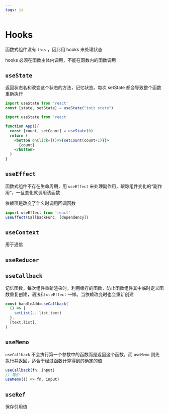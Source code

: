 ```yaml
---
tags: js
---
```

# Hooks

函数式组件没有 `this` ，因此用 hooks 来处理状态

hooks 必须在函数主体内调用，不能在函数内的函数调用

## `useState`

返回状态名和改变这个状态的方法，记忆状态。每次 setState 都会导致整个函数重新执行

```jsx
import useState from 'react'
const [state, setState] = useState("init state")
```

```jsx
import useState from 'react'

function App(){
  const [count, setCount] = useState(0)
  return (
    <button onClick={()=>{setCount(count+1)}}>
      {count}
    </button>
  )
}
```

## `useEffect`

函数式组件不存在生命周期，用 `useEffect` 来处理副作用，跟踪组件变化的“副作用”，一旦变化就调用该函数

依赖项是改变了什么时调用回调函数

```jsx
import useEffect from 'react'
useEffect(CallbackFunc, [dependency])
```

## `useContext`

用于通信

## `useReducer`

## `useCallback`

记忆函数，每次组件重新渲染时，利用缓存的函数，防止函数组件其中临时定义函数重复创建，语法和 `useEffect` 一样。当依赖改变时也会重新创建

```jsx
const handleAdd=useCallback(
  () => {
    setList(...list,text)
  },
  [text,list],
)

```

## `useMemo`

`useCallback` 不会执行第一个参数中的函数而是返回这个函数，而 `useMemo` 则先执行并返回，适合于经过函数计算得到的确定的值

```jsx
useCallback(fn, input)
// 等价
useMemo(() => fn, input)
```

## `useRef`

保存引用值
